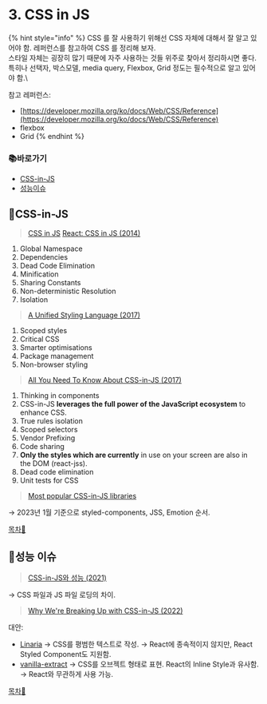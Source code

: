 # 3. CSS in JS

{% hint style="info" %}
CSS 를 잘 사용하기 위해선 CSS 자체에 대해서 잘 알고 있어야 함. 레퍼런스를 참고하여 CSS 를 정리해 보자.\
스타일 자체는 굉장히 많기 때문에 자주 사용하는 것들 위주로 찾아서 정리하시면 좋다. 특히나 선택자, 박스모델, media query, Flexbox, Grid 정도는 필수적으로 알고 있어야 함.\\

참고 레퍼런스:

* [https://developer.mozilla.org/ko/docs/Web/CSS/Reference](https://developer.mozilla.org/ko/docs/Web/CSS/Reference)
* flexbox
* Grid
{% endhint %}

### 📚바로가기

* [CSS-in-JS](3.-css-in-js.md#css-in-js)
* [성능이슈](3.-css-in-js.md#undefined-1)

## 📍CSS-in-JS

> [CSS in JS](https://en.wikipedia.org/wiki/CSS-in-JS) [React: CSS in JS (2014)](https://blog.vjeux.com/2014/javascript/react-css-in-js-nationjs.html)

1. Global Namespace
2. Dependencies
3. Dead Code Elimination
4. Minification
5. Sharing Constants
6. Non-deterministic Resolution
7. Isolation

> [A Unified Styling Language (2017)](https://blog.rhostem.com/posts/2017-06-24-unified-styling-language)

1. Scoped styles
2. Critical CSS
3. Smarter optimisations
4. Package management
5. Non-browser styling

> [All You Need To Know About CSS-in-JS (2017)](https://d0gf00t.tistory.com/22)

1. Thinking in components
2. CSS-in-JS **leverages the full power of the JavaScript ecosystem** to enhance CSS.
3. True rules isolation
4. Scoped selectors
5. Vendor Prefixing
6. Code sharing
7. **Only the styles which are currently** in use on your screen are also in the DOM (react-jss).
8. Dead code elimination
9. Unit tests for CSS

> [Most popular CSS-in-JS libraries](https://npmtrends.com/aphrodite-vs-emotion-vs-glamorous-vs-jss-vs-radium-vs-styled-components-vs-styletron)

→ 2023년 1월 기준으로 styled-components, JSS, Emotion 순서.

[목차🔺](3.-css-in-js.md#undefined)

## 📍성능 이슈

> [CSS-in-JS와 성능 (2021)](https://hyeonseok.com/blog/877)

→ CSS 파일과 JS 파일 로딩의 차이.

> [Why We're Breaking Up with CSS-in-JS (2022)](https://bit.ly/3g6QufF)

대안:

* [Linaria](https://linaria.dev/) → CSS를 평범한 텍스트로 작성. → React에 종속적이지 않지만, React Styled Component도 지원함.
* [vanilla-extract](https://vanilla-extract.style/) → CSS를 오브젝트 형태로 표현. React의 Inline Style과 유사함. → React와 무관하게 사용 가능.

[목차🔺](3.-css-in-js.md#undefined)
